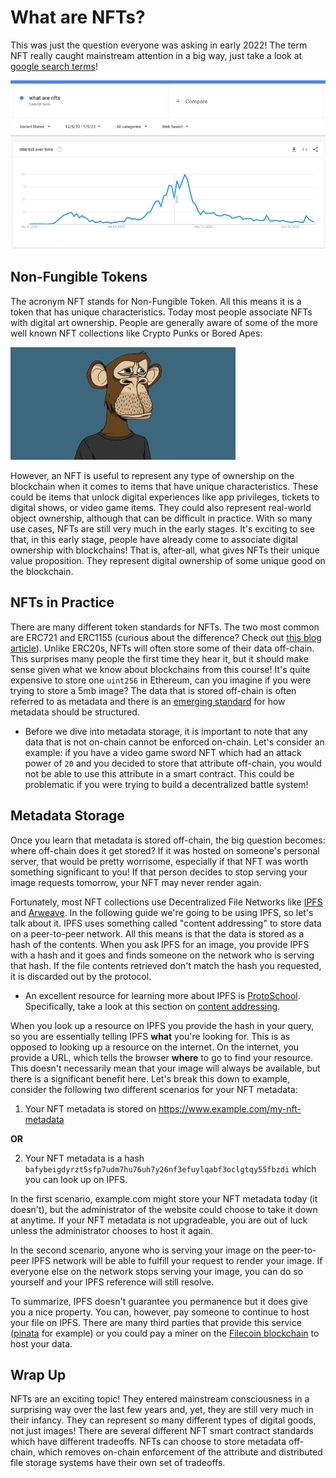 # What are NFTs?

This was just the question everyone was asking in early 2022! The term NFT really caught mainstream attention in a big way, just take a look at [google search terms](https://trends.google.com/trends/explore?date=2020-12-05%202023-01-05&geo=US&q=what%20are%20nfts)!

![google stats](image.png)

## Non-Fungible Tokens

The acronym NFT stands for Non-Fungible Token. All this means it is a token that has unique characteristics. Today most people associate NFTs with digital art ownership. People are generally aware of some of the more well known NFT collections like Crypto Punks or Bored Apes:

![bored ape](image-1.png)

However, an NFT is useful to represent any type of ownership on the blockchain when it comes to items that have unique characteristics. These could be items that unlock digital experiences like app privileges, tickets to digital shows, or video game items. They could also represent real-world object ownership, although that can be difficult in practice. With so many use cases, NFTs are still very much in the early stages. It's exciting to see that, in this early stage, people have already come to associate digital ownership with blockchains! That is, after-all, what gives NFTs their unique value proposition. They represent digital ownership of some unique good on the blockchain.

## NFTs in Practice

There are many different token standards for NFTs. The two most common are ERC721 and ERC1155 (curious about the difference? Check out [this blog article](https://www.alchemy.com/blog/comparing-erc-721-to-erc-1155)). Unlike ERC20s, NFTs will often store some of their data off-chain. This surprises many people the first time they hear it, but it should make sense given what we know about blockchains from this course! It's quite expensive to store one `uint256` in Ethereum, can you imagine if you were trying to store a 5mb image? The data that is stored off-chain is often referred to as metadata and there is an [emerging standard](https://docs.opensea.io/docs/metadata-standards) for how metadata should be structured.

- Before we dive into metadata storage, it is important to note that any data that is not on-chain cannot be enforced on-chain. Let's consider an example: if you have a video game sword NFT which had an attack power of `20` and you decided to store that attribute off-chain, you would not be able to use this attribute in a smart contract. This could be problematic if you were trying to build a decentralized battle system!

## Metadata Storage

Once you learn that metadata is stored off-chain, the big question becomes: where off-chain does it get stored? If it was hosted on someone's personal server, that would be pretty worrisome, especially if that NFT was worth something significant to you! If that person decides to stop serving your image requests tomorrow, your NFT may never render again.

Fortunately, most NFT collections use Decentralized File Networks like [IPFS](https://ipfs.tech/) and [Arweave](https://www.arweave.org/). In the following guide we're going to be using IPFS, so let's talk about it. IPFS uses something called "content addressing" to store data on a peer-to-peer network. All this means is that the data is stored as a hash of the contents. When you ask IPFS for an image, you provide IPFS with a hash and it goes and finds someone on the network who is serving that hash. If the file contents retrieved don't match the hash you requested, it is discarded out by the protocol.

- An excellent resource for learning more about IPFS is [ProtoSchool](https://proto.school/). Specifically, take a look at this section on [content addressing](https://proto.school/content-addressing).

When you look up a resource on IPFS you provide the hash in your query, so you are essentially telling IPFS **what** you're looking for. This is as opposed to looking up a resource on the internet. On the internet, you provide a URL, which tells the browser **where** to go to find your resource. This doesn't necessarily mean that your image will always be available, but there is a significant benefit here. Let's break this down to example, consider the following two different scenarios for your NFT metadata:

1. Your NFT metadata is stored on https://www.example.com/my-nft-metadata

**OR**

2. Your NFT metadata is a hash `bafybeigdyrzt5sfp7udm7hu76uh7y26nf3efuylqabf3oclgtqy55fbzdi` which you can look up on IPFS.

In the first scenario, example.com might store your NFT metadata today (it doesn't), but the administrator of the website could choose to take it down at anytime. If your NFT metadata is not upgradeable, you are out of luck unless the administrator chooses to host it again.

In the second scenario, anyone who is serving your image on the peer-to-peer IPFS network will be able to fulfill your request to render your image. If everyone else on the network stops serving your image, you can do so yourself and your IPFS reference will still resolve.

To summarize, IPFS doesn't guarantee you permanence but it does give you a nice property. You can, however, pay someone to continue to host your file on IPFS. There are many third parties that provide this service ([pinata](https://www.pinata.cloud/) for example) or you could pay a miner on the [Filecoin blockchain](https://filecoin.io/) to host your data.

## Wrap Up

NFTs are an exciting topic! They entered mainstream consciousness in a surprising way over the last few years and, yet, they are still very much in their infancy. They can represent so many different types of digital goods, not just images! There are several different NFT smart contract standards which have different tradeoffs. NFTs can choose to store metadata off-chain, which removes on-chain enforcement of the attribute and distributed file storage systems have their own set of tradeoffs.
